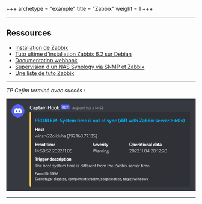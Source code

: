 +++
archetype = "example"
title = "Zabbix"
weight = 1
+++

---

## Ressources

- [Installation de Zabbix](https://www.zabbix.com/download)
- [Tuto ultime d'installation Zabbix 6.2 sur Debian](https://bestmonitoringtools.com/how-to-install-zabbix-server-on-debian/)
- [Documentation webhook](https://www.zabbix.com/documentation/current/en/manual/config/notifications/media/webhook)
- [Supervision d'un NAS Synology via SNMP et Zabbix](https://www.tech2tech.fr/monitoring-5-supervision-dun-nas-synology-via-snmp/)
- [Une liste de tuto Zabbix](https://techexpert.tips/fr/zabbix-fr/zabbix-5-installation-sur-ubuntu-linux/)

---

*TP Cefim terminé avec succès :*

![zabbix webhook alerte](final_zabbix_webhook_alert.png)

---
